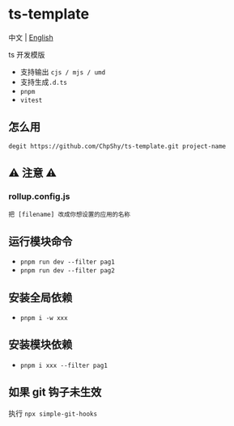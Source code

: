 # ts-template

中文 | [English](./README.md)

ts 开发模版

- 支持输出 `cjs / mjs / umd`
- 支持生成`.d.ts`
- `pnpm`
- `vitest`

## 怎么用

`degit https://github.com/ChpShy/ts-template.git project-name`

## ⚠️ 注意 ⚠️

### rollup.config.js

`把 [filename] 改成你想设置的应用的名称`

## 运行模块命令

- `pnpm run dev --filter pag1`
- `pnpm run dev --filter pag2`

## 安装全局依赖

- `pnpm i -w xxx`

## 安装模块依赖

- `pnpm i xxx --filter pag1`

## 如果 git 钩子未生效

执行 `npx simple-git-hooks`
